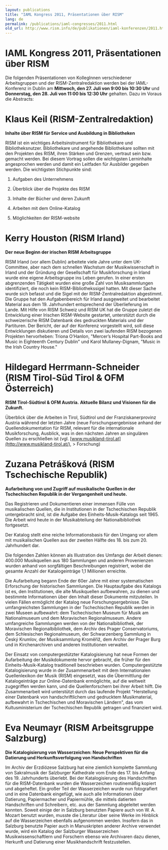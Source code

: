 ```yaml
---
layout: publications
title: "IAML Kongress 2011, Präsentationen über RISM"
lang: de
permalink: /publications/iaml-congresses/2011.html
old_url: http://www.rism.info/de/publikationen/iaml-konferenzen/2011.html
---
```


# IAML Kongress 2011, Präsentationen über RISM 

Die folgenden Präsentationen von KollegInnen verschiedener Arbeitsgruppen und der RISM-Zentralredaktion werden bei der IAML-Konferenz in Dublin am **Mittwoch, den 27. Juli von 9:00 bis 10:30 Uhr** und **Donnerstag, den 28. Juli von 11:00 bis 12:30 Uhr** gehalten. Dazu im Voraus die Abstracts:


# Klaus Keil (RISM-Zentralredaktion)

**Inhalte über RISM für Service und Ausbildung in Bibliotheken**

RISM ist ein wichtiges Arbeitsinstrument für Bibliothekare und Bibliotheksnutzer. Bibliothekare und angehende Bibliothekare sollten mit den Projekten des RISM, ihren Stärken und Grenzen, vertraut sein bzw. gemacht werden. Bei diesem Vortrag sollen die wichtigsten Lerninhalte angesprochen werden und damit ein Leitfaden für Ausbilder gegeben werden. Die wichtigsten Stichpunkte sind:

1. Aufgaben des Unternehmens
 
2. Überblick über die Projekte des RISM
 
3. Inhalte der Bücher und deren Zukunft
 
4. Arbeiten mit dem Online-Katalog
 
5. Möglichkeiten der RISM-website


# Kerry Houston (RISM Irland)

**Der neue Beginn der irischen RISM Arbeitsgruppe**

RISM Irland (vor allem Dublin) arbeitete viele Jahre unter dem UK-Committee, aber nach dem schnellen Wachstum der Musikwissenschaft in Irland und der Gründung der Gesellschaft für Musikforschung in Irland wurde eine eigene Arbeitsgruppe ins Leben gerufen. In einer ersten abgrenzenden Tätigkeit wurden eine große Zahl von Musiksammlungen identifiziert, die noch kein RISM-Bibliothekssigel hatten. Mit dieser Sache wurde sich befasst und die Sigel mit der RISM-Zentralredaktion abgestimmt. Die Gruppe hat den Aufgabenbereich für Irland ausgeweitet und bearbeitet Material aus dem 19. Jahrhundert entsprechend der Überlieferung im Lande. Mit Hilfe von RISM Schweiz und RISM UK hat die Gruppe zuletzt die Entwicklung einer Irischen RISM-Website gestartet, unterstützt durch die schweizerische RISM Datenbank des gedruckten Materials und der Partituren. Der Bericht, der auf der Konferenz vorgestellt wird, soll diese Entwicklungen diskutieren und Details von zwei laufenden RISM bezogenen Projekten hervorheben: Triona O’Hanlon, "Mercer’s Hospital Part-Books and Music in Eighteenth Century Dublin" und Karol Mullaney-Dignam, "Music in the Irish Country House."


# Hildegard Herrmann-Schneider (RISM Tirol-Süd Tirol & OFM Österreich)

**RISM Tirol-Südtirol & OFM Austria.**  **Aktuelle Bilanz und Visionen für die Zukunft.**  
  
 Überblick über die Arbeiten in Tirol, Südtirol und der Franziskanerprovinz Austria während der letzten Jahre (neue Forschungsergebnisse anhand der Quellendokumentation für RISM, relevant für die internationale Musikforschung, Ausblick, was in den nächsten Jahren an singulären Quellen zu erschließen ist (vgl. [www.musikland-tirol.at](http://www.musikland-tirol.at/), \> Forschung)


# Zuzana Petrášková (RISM Tschechische Republik)

**Aufarbeitung von und Zugriff auf musikalische Quellen in der Tschechischen Republik in der Vergangenheit und heute.**

Das Registrieren und Dokumentieren einer immensen Fülle von musikalischen Quellen, die in Institutionen in der Tschechischen Republik untergebracht sind, ist die Aufgabe des Einheits-Musik-Katalogs seit 1965. Die Arbeit wird heute in der Musikabteilung der Nationalbibliothek fortgesetzt.

Der Katalog stellt eine reiche Informationsbasis für den Umgang vor allem mit musikalischen Quellen aus der zweiten Hälfte des 18. bis zum 20. Jahrhundert dar.

Die folgenden Zahlen können als Illustration des Umfangs der Arbeit dienen: 400.000 Musikquellen aus 180 Sammlungen und anderen Provenienzen wurden anhand von sorgfältigen Beschreibungen registriert, wobei die gesamte Anzahl der Katalogeinträge 1,1 Millionen erreichte.

Die Aufarbeitung begann Ende der 60er Jahre mit einer systematischen Erforschung der historischen Sammlungen. Die Hauptaufgabe des Katalogs ist es, den Institutionen, die alte Musikquellen aufbewahren, zu dienen und bestimmte Informationen über den Inhalt dieser Dokumente mitzuteilen. In vielen Fällen ermöglicht der Katalog neue Forschungsergebnisse. Die umfangreichsten Sammlungen in der Tschechischen Republik werden in zwei Museen aufbewahrt: dem Tschechischen Museum für Musik am Nationalmuseum und dem Moravischen Regionalmuseum. Andere umfangreiche Sammlungen werden von der Nationalbibliothek, der Moravischen Regionalbibliothek, dem Archiv des Prager Conservatoriums, dem Schlesischen Regionalmuseum, der Schwarzenberg Sammlung in Český Krumlov, der Musiksammlung Kroměříž, dem Archiv der Prager Burg und in Kirchenarchiven und anderen Institutionen verwaltet.

Der Einsatz von computergestützter Katalogisierung hat neue Formen der Aufarbeitung der Musikdokumente hervor gebracht, die früher für den Einheits-Musik-Katalog traditionell beschrieben wurden. Computergestützte Katalogisierung wurde in der Zusammenarbeit mit dem Internationalen Quellenlexikon der Musik (RISM) eingesetzt, was die Übermittlung der Katalogeinträge zur Online-Datenbank ermöglichte, auf die weltweit zugegriffen werden kann, und die Quellenforschern bei ihrer Arbeit hilft. Die Zusammenarbeit wird unterstützt durch das laufende Projekt "Herstellung einer Datenbank von handschriftlichem und gedrucktem Musikmaterial, aufbewahrt in Tschechischen und Moravischen Ländern", das vom Kultusministerium der Tschechischen Republik getragen und finanziert wird.


# Eva Neumayr (RISM Arbeitsgruppe Salzburg)

**Die Katalogisierung von Wasserzeichen: Neue Perspektiven für die Datierung und Herkunftsverfolgung von Handschriften**

Im Archiv der Erzdiözese Salzburg hat eine ziemlich komplette Sammlung von Sakralmusik der Salzburger Kathedrale vom Ende des 17. bis Anfang des 19. Jahrhunderts überlebt. Bei der Katalogisierung des Handschriften für die RISM-Datenbank wurden die Wasserzeichen routinemäßig kopiert und abgeheftet. Ein großer Teil der Wasserzeichen wurde nun fotografiert und in eine Datenbank eingefügt, wie auch alle Informationen über Datierung, Papiermacher und Papiermühle, die mittels datierten Handschriften und Schreibern, etc. aus der Sammlung abgeleitet werden konnten. Soweit einige der in Salzburg benutzten Papiere auch von W. A. Mozart benutzt wurden, musste die Literatur über seine Werke im Hinblick auf die Wasserzeichen ebenfalls aufgenommen werden. Insofern das in Salzburg benutzte Papier auch in Manuskripten anderer Archive verwendet wurde, wird ein Katalog der Salzburger Wasserzeichen Musikwissenschaftlern und Forschern ebenso wie Archivaren dazu dienen, Herkunft und Datierung einer Musikhandschrift festzustellen.

